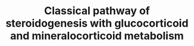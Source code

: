 ---
annotations:
- id: DOID:0050811
  parent: genetic disease
  type: Disease Ontology
  value: congenital adrenal hyperplasia
- id: PW:0000013
  parent: disease pathway
  type: Pathway Ontology
  value: disease pathway
- id: DOID:0090139
  type: Disease Ontology
  value: cortisone reductase deficiency
- id: PW:0002466
  parent: disease pathway
  type: Pathway Ontology
  value: apparent mineralocorticoid excess syndrome pathway
- id: PW:0000002
  parent: classic metabolic pathway
  type: Pathway Ontology
  value: classic metabolic pathway
- id: PW:0000070
  parent: classic metabolic pathway
  type: Pathway Ontology
  value: C21-steroid hormone biosynthetic pathway
- id: PW:0001478
  parent: disease pathway
  type: Pathway Ontology
  value: congenital adrenal hyperplasia pathway
- id: DOID:4367
  parent: genetic disease
  type: Disease Ontology
  value: apparent mineralocorticoid excess syndrome
- id: PW:0000770
  parent: classic metabolic pathway
  type: Pathway Ontology
  value: C19-steroid hormone biosynthetic pathway
- id: DOID:0090121
  type: Disease Ontology
  value: obsolete apparent mineralocorticoid excess
- id: DOID:3765
  type: Disease Ontology
  value: pseudohermaphroditism
- id: PW:0001152
  parent: classic metabolic pathway
  type: Pathway Ontology
  value: steroid biosynthetic pathway
- id: PW:0000772
  parent: classic metabolic pathway
  type: Pathway Ontology
  value: glucocorticoid biosynthetic pathway
- id: PW:0001479
  parent: disease pathway
  type: Pathway Ontology
  value: lipoid congenital adrenal hyperplasia pathway
- id: DOID:0050546
  parent: genetic disease
  type: Disease Ontology
  value: congenital adrenal insufficiency
authors:
- ElineSanders
- Ingebude
- DeSl
- IreneHemel
- Egonw
- Fehrhart
- Eweitz
- Finterly
citedin: ''
communities:
- IEM
- RareDiseases
description: 'The biosynthesis of steroid hormones is a difficult process in which
  Cholesterol is transformed into mineralocorticoids, glucocorticoids and sex hormones
  via a series of hydroxylation, oxidation and reduction steps. To better understand
  the molecular level of sexual organ maturation in humans, the classical pathway
  and the alternative pathway of this process are produced. The pathways produce the
  main steroid hormones in humans, namely Progestogen, Corticosteroids, Androgens
  and Estrogens.  The classical pathway is meant to produce an important steroid called
  Androgen, which is a synthetic steroid hormone that regulates sexual development
  and the maintenance of the male sex organs via binding to androgen receptors. Next
  to the classical pathway of androgen synthesis, alternative pathways are known,
  such as [https://www.wikipathways.org/index.php/Pathway:WP4524].  For more information
  and details about Androgens and the diseases linked with this molecular pathway,
  please visit Chapter 37 of the book of Blau (ISBN 3642403360 (978-3642403361)) .  We
  have recently expanded this pathway with information from the Glucocorticoid and
  Mineralocorticoid Metabolism (previously captured in WP273; overlapping content
  is indicated with double borders for individual datanodes; information previously
  missing is added with dashed borders).  Mineralocorticoid (M) and glucocorticoid
  (G) receptors regulate transcription; either through 11-beta-hydroxysteroid dehydrogenase
  influencing aldosterone specificity on epithelial M-receptors or by modulcation
  of AP-1- and NF-kappa-B-induced transcription through G-receptors. Specifically
  for the first case, aldosterone resistance in an autosomal form (aka pseudohypoaldosteronism)
  is linked to loss-of-function in epithelical Na-channel subunits [http://www.annualreviews.org/doi/abs/10.1146/annurev.med.48.1.231]. '
last-edited: 2024-01-29
ndex: 7bf928e2-8b6b-11eb-9e72-0ac135e8bacf
organisms:
- Homo sapiens
redirect_from:
- /index.php/Pathway:WP4523
- /instance/WP4523
- /instance/WP4523_r128197
revision: r128197
schema-jsonld:
- '@context': https://schema.org/
  '@id': https://wikipathways.github.io/pathways/WP4523.html
  '@type': Dataset
  creator:
    '@type': Organization
    name: WikiPathways
  description: 'The biosynthesis of steroid hormones is a difficult process in which
    Cholesterol is transformed into mineralocorticoids, glucocorticoids and sex hormones
    via a series of hydroxylation, oxidation and reduction steps. To better understand
    the molecular level of sexual organ maturation in humans, the classical pathway
    and the alternative pathway of this process are produced. The pathways produce
    the main steroid hormones in humans, namely Progestogen, Corticosteroids, Androgens
    and Estrogens.  The classical pathway is meant to produce an important steroid
    called Androgen, which is a synthetic steroid hormone that regulates sexual development
    and the maintenance of the male sex organs via binding to androgen receptors.
    Next to the classical pathway of androgen synthesis, alternative pathways are
    known, such as [https://www.wikipathways.org/index.php/Pathway:WP4524].  For more
    information and details about Androgens and the diseases linked with this molecular
    pathway, please visit Chapter 37 of the book of Blau (ISBN 3642403360 (978-3642403361))
    .  We have recently expanded this pathway with information from the Glucocorticoid
    and Mineralocorticoid Metabolism (previously captured in WP273; overlapping content
    is indicated with double borders for individual datanodes; information previously
    missing is added with dashed borders).  Mineralocorticoid (M) and glucocorticoid
    (G) receptors regulate transcription; either through 11-beta-hydroxysteroid dehydrogenase
    influencing aldosterone specificity on epithelial M-receptors or by modulcation
    of AP-1- and NF-kappa-B-induced transcription through G-receptors. Specifically
    for the first case, aldosterone resistance in an autosomal form (aka pseudohypoaldosteronism)
    is linked to loss-of-function in epithelical Na-channel subunits [http://www.annualreviews.org/doi/abs/10.1146/annurev.med.48.1.231]. '
  keywords:
  - (11)-Deoxycorticosterone
  - (R)20-hydroxy-steroid Dh
  - 11-Deoxycortisol
  - 11b, 21-Dihydroxy-3,20-5b-Pregnan-18-al
  - 11b,17a 21-Trihydroxy-5bPregnane 3,20-dione
  - 11beta-HSD1
  - 11beta-HSD2
  - 17-beta-HSD3
  - 17-hydroxypregnenolone
  - 17-hydroxyprogesterone
  - 17a,21-Dihydroxy-5b-17a,21-Dihydroxy-5b-Pregnane-3,11,20-trione
  - 18-hydroxycorticosterone
  - 20b-Hydroxy-steroid Dh
  - 3-Oxo-5b-Steroid Dh
  - 3-beta-HSD
  - 3B-OH-delta-Steroid Dh
  - 3a,11b,21-Trihydroxy-20-Oxo-5b-Pregnan-18-al
  - 3a-Hydroxy-steroid Dh
  - 3a-OH-5b-Pregnane-20-one
  - 5b-Pregnane-3,20-dione
  - Aldosterone
  - Androstenedione
  - CYP11A1
  - CYP11B2
  - Cholesterol
  - Corticosterone
  - Corticosterone 18-Monooxy
  - Corticosterone methyl oxidase
  - Cortisol
  - Cortisone
  - Cortisone beta-reductase
  - Cortolone
  - Cytochrome b5
  - DHEA
  - Dihydrotestosterone
  - Glucuronides
  - H6PD
  - HSD3B1
  - HSD3B2
  - NADP+
  - NADPH
  - Oestradiol
  - P450Aro
  - P450c11
  - P450c17
  - P450c21
  - P450scc
  - POR
  - Pregnanediol
  - Pregnenolone
  - Progesterone
  - STAR
  - Testosterone
  - Urocortisol
  - Urocortisone
  - steroid 5 alpha-reductase 2
  license: CC0
  name: Classical pathway of steroidogenesis with glucocorticoid and mineralocorticoid
    metabolism
seo: CreativeWork
title: Classical pathway of steroidogenesis with glucocorticoid and mineralocorticoid
  metabolism
wpid: WP4523
---